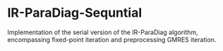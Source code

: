 # IR-ParaDiag-Sequntial
Implementation of the serial version of the IR-ParaDiag algorithm, encompassing fixed-point iteration and preprocessing GMRES iteration.
